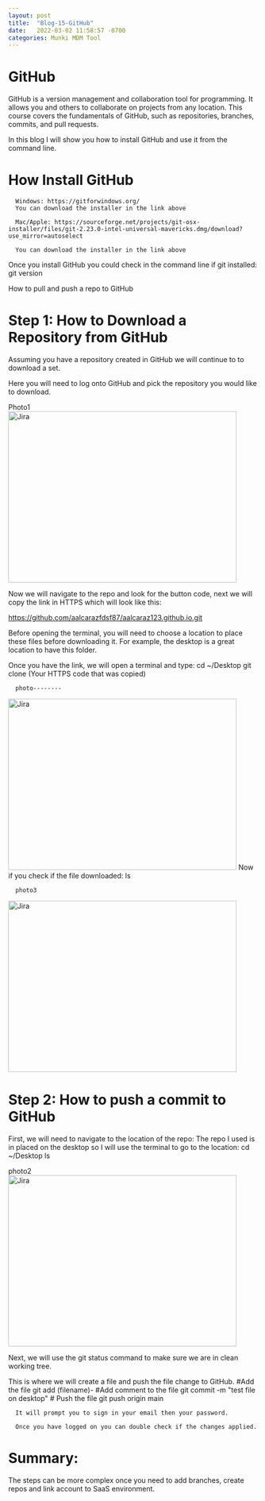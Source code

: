 ```yaml
---
layout: post
title:  "Blog-15-GitHub"
date:   2022-03-02 11:58:57 -0700
categories: Munki MDM Tool
---
```


<h1> GitHub</h1>

GitHub is a version management and collaboration tool for programming. It allows you and others to collaborate on projects from any location. This course covers the fundamentals of GitHub, such as repositories, branches, commits, and pull requests. 

In this blog I will show you how to install GitHub and use it from the command line.

<h1>How Install GitHub</h1>

      Windows: https://gitforwindows.org/
      You can download the installer in the link above

      Mac/Apple: https://sourceforge.net/projects/git-osx-installer/files/git-2.23.0-intel-universal-mavericks.dmg/download?use_mirror=autoselect

      You can download the installer in the link above

Once you install GitHub you could check in the command line if git installed:
      git version

How to pull and push a repo to GitHub
<h1>Step 1: How to Download a Repository from GitHub </h1>

 Assuming you have a repository created in GitHub we will continue to to download a set.

 Here you will need to log onto GitHub and pick the repository you would like to download.

 Photo1
<img src="https://www.google.com/url?sa=i&url=https%3A%2F%2Fopensource.com%2Farticle%2F18%2F2%2Fhow-clone-modify-add-delete-git-files&psig=AOvVaw25UJIIn53Z00Qzcr50ILUm&ust=1646547766651000&source=images&cd=vfe&ved=0CAgQjRxqFwoTCIi87smqrvYCFQAAAAAdAAAAABAD" alt="Jira" width="460" height="345">

Now we will navigate to the repo and look for the button code, next we will copy the link in HTTPS which will look like this:

https://github.com/aalcarazfdsf87/aalcaraz123.github.io.git

Before opening the terminal, you will need to choose a location to place these files before downloading it. For example, the desktop is a great location to have this folder.

Once you have the link, we will open a terminal and type:
      cd ~/Desktop
      git clone (Your HTTPS code that was copied)

      photo--------
<img src="https://encrypted-tbn0.gstatic.com/images?q=tbn:ANd9GcRcCYuGkZHbZcN6cYn1hw1ivNAxDKTiPFmcyQ&usqp=CAU" alt="Jira" width="460" height="345">
Now if you check if the file downloaded:
      ls

      photo3
<img src="https://gitforwindows.org/img/gw1.png" alt="Jira" width="460" height="345">

<h1>Step 2: How to push a commit to GitHub </h1>

First, we will need to navigate to the location of the repo:
      The repo I used is in placed on the desktop so I will use the terminal to go to the location:
      cd ~/Desktop
      ls 

photo2
<img src="https://opensource.com/sites/default/files/u128651/git_guide20.png" alt="Jira" width="460" height="345">

Next, we will use the git status command to make sure we are in clean working tree. 

This is where we will create a file and push the file change to GitHub.
      #Add the file
      git add (filename)-
      #Add comment to the file
      git commit -m "test file on desktop"
      # Push the file
      git push origin main

      It will prompt you to sign in your email then your password.

      Once you have logged on you can double check if the changes applied.

<h1>Summary: </h1>
The steps can be more complex once you need to add branches, create repos and link account to SaaS environment. 